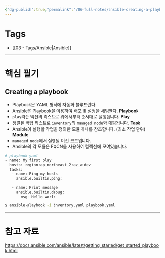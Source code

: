 ```yaml
---
{"dg-publish":true,"permalink":"/06-full-notes/ansible-creating-a-playbook/","noteIcon":""}
---
```


# Tags
- [[03 - Tags/Ansible\|Ansible]]
---
# 핵심 필기
## Creating a playbook
- Playbook은 YAML 형식에 자동화 블루프린다.
- Ansible은 Playbook을 이용하여 배포 및 설정을 세팅한다.
**Playbook**
- `play`라는 액션의 리스트로 위에서부터 순서대로 실행됩니다.
**Play**
- 정렬된 작업 리스트로 `inventory`의 `managed node`와 매핑됩니다.
**Task**
- Ansible이 실행할 작업을 정의한 모듈 하나를 참조합니다. (최소 작업 단위)
**Module**
- `managed node`에서 실행될 이진 코드입니다.
- Ansible의 각 모듈은 FQCN을 사용하여 컬렉션에 모여있습니다.
``` bash
# playbook.yaml
- name: My first play
  hosts: region:ap_northeast_2:az_a:dev
  tasks:
   - name: Ping my hosts
     ansible.builtin.ping:

   - name: Print message
     ansible.builtin.debug:
       msg: Hello world
```

```bash
$ ansible-playbook -i inventory.yaml playbook.yaml
```
---
# 참고 자료
https://docs.ansible.com/ansible/latest/getting_started/get_started_playbook.html